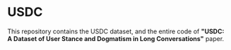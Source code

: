 # USDC
This repository contains the USDC dataset, and the entire code of **"USDC: A Dataset of User Stance and Dogmatism in Long Conversations"** paper.
